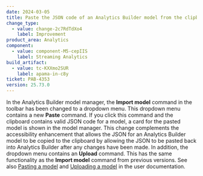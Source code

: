 ```yaml
---
date: 2024-03-05
title: Paste the JSON code of an Analytics Builder model from the clipboard
change_type:
  - value: change-2c7RdTdXo4
    label: Improvement
product_area: Analytics
component:
  - value: component-M5-cepIIS
    label: Streaming Analytics
build_artifact:
  - value: tc-KXXmo2SUR
    label: apama-in-c8y
ticket: PAB-4353
version: 25.73.0
---
```

In the Analytics Builder model manager, the **Import model** command in the toolbar has been changed to a dropdown menu. This dropdown menu contains a new **Paste** command. If you click this command and the clipboard contains valid JSON code for a model, a card for the pasted model is shown in the model manager. This change complements the accessibility enhancement that allows the JSON for an Analytics Builder model to be copied to the clipboard by allowing the JSON to be pasted back into Analytics Builder after any changes have been made.
In addition, the dropdown menu contains an **Upload** command. This has the same functionality as the **Import model** command from previous versions.
See also [Pasting a model](https://cumulocity.com/docs/streaming-analytics/analytics-builder/#pasting-a-model) and [Uploading a model](https://cumulocity.com/docs/streaming-analytics/analytics-builder/#uploading-a-model) in the user documentation.
